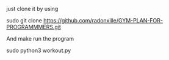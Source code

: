 just clone it by using

sudo git clone https://github.com/radonxille/GYM-PLAN-FOR-PROGRAMMMERS.git

And make run the program

sudo python3 workout.py
